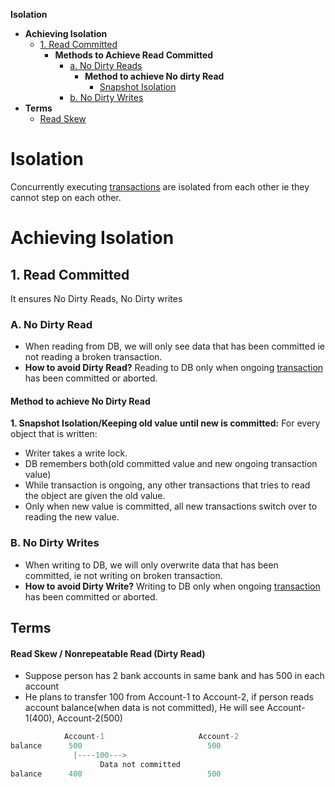 **Isolation**
- **Achieving Isolation**
  - [1. Read Committed](#rc)
    - **Methods to Achieve Read Committed**
      - [a. No Dirty Reads](#dr)
        - **Method to achieve No dirty Read**
          - [Snapshot Isolation](#si)
      - [b. No Dirty Writes](#dw)
- **Terms**
  - [Read Skew](#rs)


# Isolation
Concurrently executing [transactions](/System-Design/Concepts/Terms/Transaction) are isolated from each other ie they cannot step on each other.

# Achieving Isolation
<a name=rc></a>
## 1. Read Committed
It ensures No Dirty Reads, No Dirty writes

<a name=dr></a>
### A. No Dirty Read
- When reading from DB, we will only see data that has been committed ie not reading a broken transaction.
- **How to avoid Dirty Read?** Reading to DB only when ongoing [transaction](/System-Design/Concepts/Terms/Transaction) has been committed or aborted.

#### Method to achieve No Dirty Read
<a name=si></a>
**1. Snapshot Isolation/Keeping old value until new is committed:** For every object that is written:
- Writer takes a write lock.
- DB remembers both(old committed value and new ongoing transaction value)
- While transaction is ongoing, any other transactions that tries to read the object are given the old value.
- Only when new value is committed, all new transactions switch over to reading the new value.

<a name=dw></a>
### B. No Dirty Writes
- When writing to DB, we will only overwrite data that has been committed, ie not writing on broken transaction.
- **How to avoid Dirty Write?** Writing to DB only when ongoing [transaction](/System-Design/Concepts/Terms/Transaction) has been committed or aborted.

## Terms
<a name=rs></a>
#### Read Skew / Nonrepeatable Read (Dirty Read)
- Suppose person has 2 bank accounts in same bank and has 500 in each account
- He plans to transfer 100 from Account-1 to Account-2, if person reads account balance(when data is not committed), He will see Account-1(400), Account-2(500)
```c
            Account-1                     Account-2
balance      500                            500
              |----100--->
                    Data not committed
balance      400                            500
```

